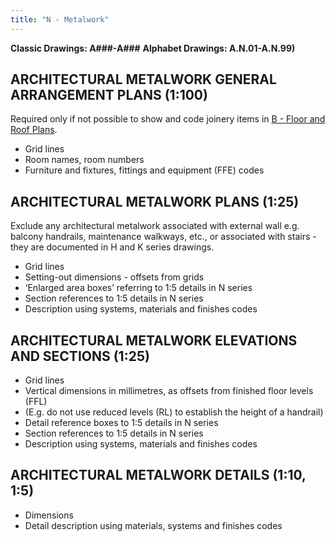 ```yaml
---
title: "N - Metalwork"
---
```

**Classic Drawings: A###-A###**
**Alphabet Drawings: A.N.01-A.N.99)**
## ARCHITECTURAL METALWORK GENERAL ARRANGEMENT PLANS (1:100)

Required only if not possible to show and code joinery items in [B - Floor and Roof Plans](content/notes/1_Documentation%20Codex/1b_Alphabet/B%20-%20Floor%20and%20Roof%20Plans.md).

-   Grid lines
-   Room names, room numbers
-   Furniture and fixtures, fittings and equipment (FFE) codes

## ARCHITECTURAL METALWORK PLANS (1:25)

Exclude any architectural metalwork associated with external wall e.g. balcony handrails, maintenance walkways, etc., or associated with stairs - they are documented in H and K series drawings.

-   Grid lines
-   Setting-out dimensions - offsets from grids
-   ‘Enlarged area boxes’ referring to 1:5 details in N series
-   Section references to 1:5 details in N series
-   Description using systems, materials and finishes codes

## ARCHITECTURAL METALWORK ELEVATIONS AND SECTIONS (1:25)

-   Grid lines
-   Vertical dimensions in millimetres, as offsets from finished floor levels (FFL)
-   (E.g. do not use reduced levels (RL) to establish the height of a handrail)
-   Detail reference boxes to 1:5 details in N series
-   Section references to 1:5 details in N series
-   Description using systems, materials and finishes codes

## ARCHITECTURAL METALWORK DETAILS (1:10, 1:5)

-   Dimensions
-   Detail description using materials, systems and finishes codes